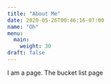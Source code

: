 ```yaml
---
title: "About Me"
date: 2020-05-26T00:46:16-07:00
name: "Oh"
menu:
  main:
    weight: 30
draft: false
---
```


I am a page.  The bucket list page

